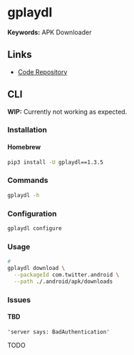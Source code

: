 # gplaydl

<!--
https://myaccount.google.com/lesssecureapps
https://accounts.google.com/DisplayUnlockCaptcha
https://myaccount.google.com/apppasswords
-->

**Keywords:** APK Downloader

## Links

- [Code Repository](https://github.com/rehmatworks/gplaydl)

## CLI

<!-- **Notes:** Tested on Python3 version 3.8.14. -->

**WIP:** Currently not working as expected.

### Installation

#### Homebrew

```sh
pip3 install -U gplaydl==1.3.5
```

### Commands

```sh
gplaydl -h
```

### Configuration

```sh
gplaydl configure
```

### Usage

```sh
#
gplaydl download \
  --packageId com.twitter.android \
  --path ./.android/apk/downloads
```

<!--
gplaydl download --packageId com.teslacoilsw.launcher
gplaydl download --packageId com.spotify.music
gplaydl download --packageId au.com.shiftyjelly.pocketcasts
-->

### Issues

#### TBD

```log
'server says: BadAuthentication'
```

TODO

